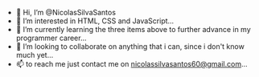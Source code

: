 - 👋 Hi, I’m @NicolasSilvaSantos
- 👀 I’m interested in HTML, CSS and JavaScript...
- 🌱 I’m currently learning the three items above to further advance in my programmer career...
- 💞️ I’m looking to collaborate on anything that i can, since i don't know much yet...
- 📫 to reach me just contact me on nicolassilvasantos60@gmail.com...

<!---
NicolasSilvaSantos/NicolasSilvaSantos is a ✨ special ✨ repository because its `README.md` (this file) appears on your GitHub profile.
You can click the Preview link to take a look at your changes.
--->
